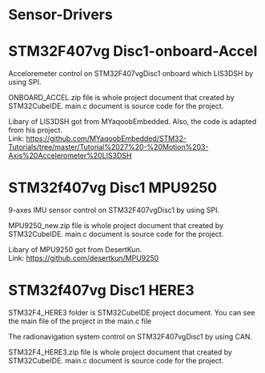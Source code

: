 # Sensor-Drivers

# STM32F407vg Disc1-onboard-Accel
Acceloremeter control on STM32F407vgDisc1 onboard which LIS3DSH by using SPI.

ONBOARD_ACCEL.zip file is whole project document that created by STM32CubeIDE.
main.c document is source code for the project.

Libary of LIS3DSH got from MYaqoobEmbedded. Also, the code is adapted from his project.          
Link: https://github.com/MYaqoobEmbedded/STM32-Tutorials/tree/master/Tutorial%2027%20-%20Motion%203-Axis%20Accelerometer%20LIS3DSH


# STM32f407vg Disc1 MPU9250
9-axes IMU sensor control on STM32F407vgDisc1 by using SPI.

MPU9250_new.zip file is whole project document that created by STM32CubeIDE.
main.c document is source code for the project.

Libary of MPU9250 got from DesertKun.                 
Link: https://github.com/desertkun/MPU9250


# STM32f407vg Disc1 HERE3
STM32F4_HERE3 folder is STM32CubeIDE project document. You can see the main file of the project in the main.c file

The radionavigation system control on STM32F407vgDisc1 by using CAN.

STM32F4_HERE3.zip file is whole project document that created by STM32CubeIDE.
main.c document is source code for the project.
